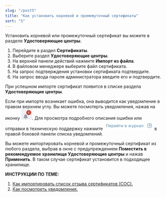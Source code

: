 ```yaml
---
slug: "/post5"
title: "Как установить корневой и промежуточный сертификаты"
sort: "5"
---
```


Установить корневой или промежуточный сертификат вы можете в разделе **Удостоверяющие центры**. 

1. Перейдите в раздел **Сертификаты**.
2. Выберите раздел **Удостоверяющие центры**.
3. На верхней панели действий нажмите **Импорт из файла**.
4. В файловом менеджере выберите файл сертификата.
5. На запрос подтверждения установки сертификата подтвердите.
6. На запрос ввода пароля администратора введите его и подтвердите.

При успешном импорте сертификат появится в списке раздела **Удостоверяющие центры**.

Если при импорте возникает ошибка, она выводится как уведомление в правом верхнем углу. Вы можете посмотерть уведомления, нажав на иконку ![notifications-button.jpg](./images/notifications-button.jpg "События"). Для просмотра подробного описания ошибки или отправки в техническую поддержку нажмите ![to-log-button.jpg](./images/to-log-button.jpg "Перейти в журнал") в правой боковой панели списка уведомлений.

Вы можете импортировать корневой и промежуточный сертификат из любого раздела, выбрав в  окне с предупреждением **Поместить в рекомендуемое хранилище Удостоверяющие центры** и нажав **Применить**. В таком случае сертификат установится в подходящее хранилище.

**ИНСТРУКЦИИ ПО ТЕМЕ:**
1. [Как импортировать список отзыва сертификатов (СОС).](docs\v3.0-Beta\005-certs\import-crl.md)
2. [Как посмотреть уведомления.](docs\v3.0-Beta\007-cryptoarm\notifications.md)
